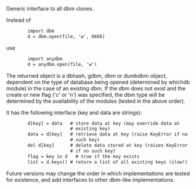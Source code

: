 Generic interface to all dbm clones.

Instead of

```html
        import dbm
        d = dbm.open(file, 'w', 0666)
```

use

```html
        import anydbm
        d = anydbm.open(file, 'w')
```

The returned object is a dbhash, gdbm, dbm or dumbdbm object,
dependent on the type of database being opened (determined by whichdb
module) in the case of an existing dbm. If the dbm does not exist and
the create or new flag ('c' or 'n') was specified, the dbm type will
be determined by the availability of the modules (tested in the above
order).

It has the following interface (key and data are strings):

```html
        d[key] = data   # store data at key (may override data at
                        # existing key)
        data = d[key]   # retrieve data at key (raise KeyError if no
                        # such key)
        del d[key]      # delete data stored at key (raises KeyError
                        # if no such key)
        flag = key in d   # true if the key exists
        list = d.keys() # return a list of all existing keys (slow!)
```

Future versions may change the order in which implementations are
tested for existence, and add interfaces to other dbm-like
implementations.
